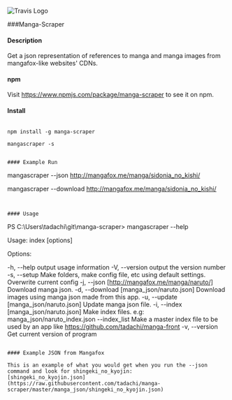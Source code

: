 ![Travis Logo](https://travis-ci.org/tadachi/manga-scraper.svg?branch=master "Travis Build")

###Manga-Scraper

#### Description
Get a json representation of references to manga and manga images from mangafox-like websites' CDNs.

#### npm
Visit https://www.npmjs.com/package/manga-scraper to see it on npm.

#### Install
```

npm install -g manga-scraper

mangascraper -s


#### Example Run
```

mangascraper --json http://mangafox.me/manga/sidonia_no_kishi/

mangascraper --download http://mangafox.me/manga/sidonia_no_kishi/

```


#### Usage
```

PS C:\Users\tadachi\git\manga-scraper> mangascraper --help

 Usage: index [options]

 Options:

   -h, --help                                     output usage information
   -V, --version                                  output the version number
   -s, --setup                                    Make folders, make config file, etc using default settings. Overwrite current config
   -j, --json [http://mangafox.me/manga/naruto/]  Download manga json.
   -d, --download [manga_json/naruto.json]        Download images using manga json made from this app.
   -u, --update [manga_json/naruto.json]          Update manga json file.
   -i, --index [manga_json/naruto.json]           Make index files. e.g: manga_json/naruto_index.json
   --index_list                                   Make a master index file to be used by an app like https://github.com/tadachi/manga-front
   -v, --version                                  Get current version of program

```

#### Example JSON from Mangafox

This is an example of what you would get when you run the --json command and look for shingeki_no_kyojin:
[shingeki_no_kyojin.json](https://raw.githubusercontent.com/tadachi/manga-scraper/master/manga_json/shingeki_no_kyojin.json)